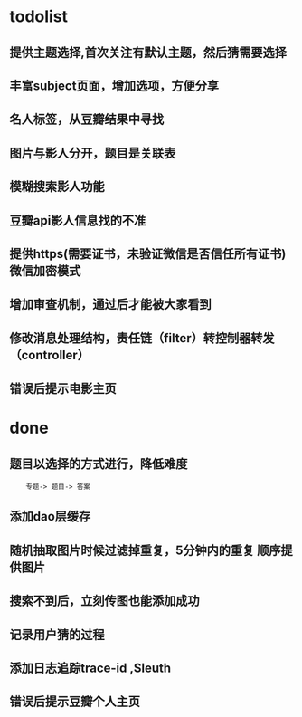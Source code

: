 
# todolist

## 提供主题选择,首次关注有默认主题，然后猜需要选择
## 丰富subject页面，增加选项，方便分享
## 名人标签，从豆瓣结果中寻找
## 图片与影人分开，题目是关联表
## 模糊搜索影人功能
## 豆瓣api影人信息找的不准
## 提供https(需要证书，未验证微信是否信任所有证书) 微信加密模式
## 增加审查机制，通过后才能被大家看到
## 修改消息处理结构，责任链（filter）转控制器转发（controller）
## 错误后提示电影主页

# done
## 题目以选择的方式进行，降低难度
        专题-> 题目-> 答案
## 添加dao层缓存
## 随机抽取图片时候过滤掉重复，5分钟内的重复 顺序提供图片
## 搜索不到后，立刻传图也能添加成功
## 记录用户猜的过程
## 添加日志追踪trace-id ,Sleuth
## 错误后提示豆瓣个人主页
